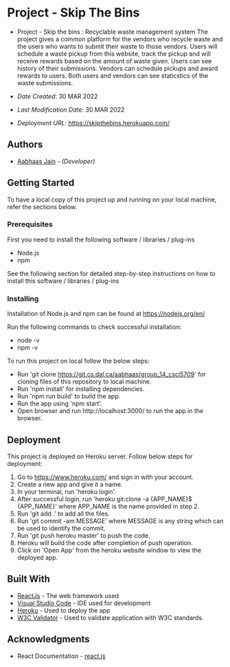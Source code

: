# Project - Skip The Bins

- Project - Skip the bins : Recyclable waste management system
  The project gives a common platform for the vendors who recycle waste and the users who wants to submit their waste to those vendors. Users will schedule a waste pickup from this website, track the pickup and will receive rewards based on the amount of waste given. Users can see history of their submissions. Vendors can schedule pickups and award rewards to users. Both users and vendors can see staticstics of the waste submissions.

- _Date Created_: 30 MAR 2022
- _Last Modification Date_: 30 MAR 2022
- _Deployment URL_: <https://skipthebins.herokuapp.com/>

## Authors

- [Aabhaas Jain](aabhaas.jain@dal.ca) - _(Developer)_

## Getting Started

To have a local copy of this project up and running on your local machine, refer the sections below.

### Prerequisites

First you need to install the following software / libraries / plug-ins

- Node.js
- npm

See the following section for detailed step-by-step instructions on how to install this software / libraries / plug-ins

### Installing

Installation of Node.js and npm can be found at https://nodejs.org/en/

Run the following commands to check successful installation:

- node -v
- npm -v

To run this project on local follow the below steps:

- Run 'git clone https://git.cs.dal.ca/aabhaas/group_14_csci5709' for cloning files of this repository to local machine.
- Run 'npm install' for installing dependencies.
- Run 'npm run build' to build the app.
- Run the app using 'npm start'.
- Open browser and run http://localhost:3000/ to run the app in the browser.

## Deployment

This project is deployed on Heroku server. Follow below steps for deployment:

1. Go to https://www.heroku.com/ and sign in with your account.
2. Create a new app and give it a name.
3. In your terminal, run 'heroku login'.
4. After successful login, run 'heroku git:clone -a {APP_NAME}$ {APP_NAME}' where APP_NAME is the name provided in step 2.
5. Run 'git add .' to add all the files.
6. Run 'git commit -am MESSAGE' where MESSAGE is any string which can be used to identify the commit.
7. Run 'git push heroku master' to push the code.
8. Heroku will build the code after completion of push operation.
9. Click on 'Open App' from the heroku website window to view the deployed app.

## Built With

- [ReactJs](https://reactjs.org/) - The web framework used
- [Visual Studio Code](https://code.visualstudio.com/) - IDE used for development
- [Heroku](https://heroku.com/) - Used to deploy the app
- [W3C Validator](https://validator.w3.org/) - Used to validate application with W3C standards.

## Acknowledgments

- React Documentation - [react.js](https://reactjs.org/docs/getting-started.html)
